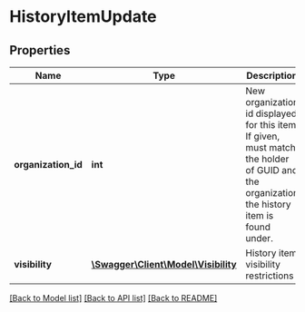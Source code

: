 # HistoryItemUpdate

## Properties
Name | Type | Description | Notes
------------ | ------------- | ------------- | -------------
**organization_id** | **int** | New organization id displayed for this item. If given, must match the holder of GUID and the organization the history item is found under. | [optional] 
**visibility** | [**\Swagger\Client\Model\Visibility**](Visibility.md) | History item visibility restrictions | [optional] 

[[Back to Model list]](../README.md#documentation-for-models) [[Back to API list]](../README.md#documentation-for-api-endpoints) [[Back to README]](../README.md)



